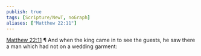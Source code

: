 ```yaml
---
publish: true
tags: [Scripture/NewT, noGraph]
aliases: ["Matthew 22:11"]
---
```

[Matthew 22:11](https://churchofjesuschrist.org/study/scriptures/nt/matt/22?lang=eng&id=p11#p11) ¶ And when the king came in to see the guests, he saw there a man which had not on a wedding garment:
